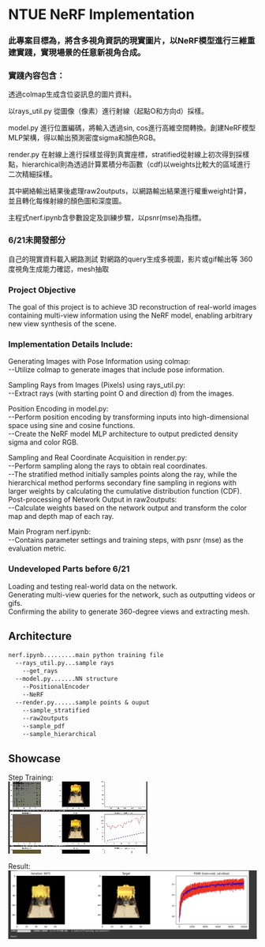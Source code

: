 # NTUE NeRF Implementation

### 此專案目標為，將含多視角資訊的現實圖片，以NeRF模型進行三維重建實踐，實現場景的任意新視角合成。  
### 實踐內容包含：  
透過colmap生成含位姿訊息的圖片資料。  
  
以rays_util.py 從圖像（像素）進行射線（起點O和方向d）採樣。
  
model.py 進行位置編碼，將輸入透過sin, cos進行高維空間轉換。創建NeRF模型MLP架構，得以輸出預測密度sigma和顏色RGB。
  
render.py 在射線上進行採樣並得到真實座標，stratified從射線上初次得到採樣點，hierarchical則為透過計算累積分布函數（cdf)以weights比較大的區域進行二次精細採樣。
  
其中網絡輸出結果後處理raw2outputs，以網路輸出結果進行權重weight計算，並且轉化每條射線的顏色圖和深度圖。
  
主程式nerf.ipynb含參數設定及訓練步驟，以psnr(mse)為指標。

### 6/21未開發部分
自己的現實資料載入網路測試
對網路的query生成多視圖，影片或gif輸出等
360度視角生成能力確認，mesh抽取

### Project Objective
The goal of this project is to achieve 3D reconstruction of real-world images containing multi-view information using the NeRF model, enabling arbitrary new view synthesis of the scene.

### Implementation Details Include:
Generating Images with Pose Information using colmap:  
--Utilize colmap to generate images that include pose information.  
  
Sampling Rays from Images (Pixels) using rays_util.py:  
--Extract rays (with starting point O and direction d) from the images.  
  
Position Encoding in model.py:  
--Perform position encoding by transforming inputs into high-dimensional space using sine and cosine functions.  
--Create the NeRF model MLP architecture to output predicted density sigma and color RGB.  

Sampling and Real Coordinate Acquisition in render.py:  
--Perform sampling along the rays to obtain real coordinates.  
--The stratified method initially samples points along the ray, while the hierarchical method performs secondary fine sampling in regions with larger weights by calculating the cumulative distribution function (CDF). 
Post-processing of Network Output in raw2outputs:  
--Calculate weights based on the network output and transform the color map and depth map of each ray.  

Main Program nerf.ipynb:  
--Contains parameter settings and training steps, with psnr (mse) as the evaluation metric.  
  
### Undeveloped Parts before 6/21
Loading and testing real-world data on the network.  
Generating multi-view queries for the network, such as outputting videos or gifs.  
Confirming the ability to generate 360-degree views and extracting mesh.  

## Architecture

```
nerf.ipynb.........main python training file  
  --rays_util.py...sample rays
    --get_rays
  --model.py.......NN structure
    --PositionalEncoder
    --NeRF
  --render.py......sample points & ouput
    --sample_stratified
    --raw2outputs
    --sample_pdf
    --sample_hierarchical
```

## Showcase

Step Training:  
![image](https://github.com/dayoxiao/NeRF-NTUE-project/blob/yo_dev/pics/showcase.gif)

Result:  
![image](https://github.com/dayoxiao/NeRF-NTUE-project/blob/yo_dev/pics/final%20result.png)
